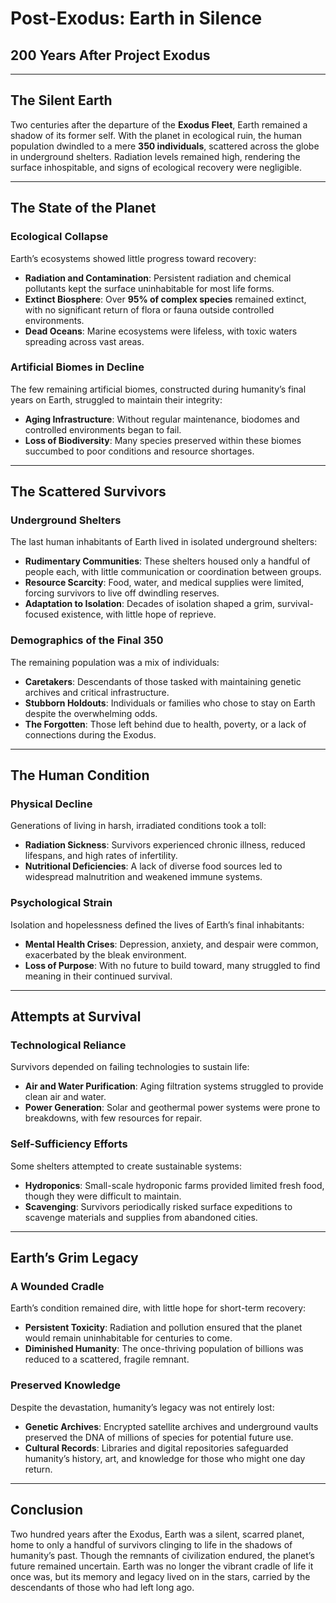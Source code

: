 # Post-Exodus: Earth in Silence  

## **200 Years After Project Exodus**  

---

## **The Silent Earth**  

Two centuries after the departure of the **Exodus Fleet**, Earth remained a shadow of its former self. With the planet in ecological ruin, the human population dwindled to a mere **350 individuals**, scattered across the globe in underground shelters. Radiation levels remained high, rendering the surface inhospitable, and signs of ecological recovery were negligible.  

---

## **The State of the Planet**  

### **Ecological Collapse**  
Earth’s ecosystems showed little progress toward recovery:  
- **Radiation and Contamination**: Persistent radiation and chemical pollutants kept the surface uninhabitable for most life forms.  
- **Extinct Biosphere**: Over **95% of complex species** remained extinct, with no significant return of flora or fauna outside controlled environments.  
- **Dead Oceans**: Marine ecosystems were lifeless, with toxic waters spreading across vast areas.  

### **Artificial Biomes in Decline**  
The few remaining artificial biomes, constructed during humanity’s final years on Earth, struggled to maintain their integrity:  
- **Aging Infrastructure**: Without regular maintenance, biodomes and controlled environments began to fail.  
- **Loss of Biodiversity**: Many species preserved within these biomes succumbed to poor conditions and resource shortages.  

---

## **The Scattered Survivors**  

### **Underground Shelters**  
The last human inhabitants of Earth lived in isolated underground shelters:  
- **Rudimentary Communities**: These shelters housed only a handful of people each, with little communication or coordination between groups.  
- **Resource Scarcity**: Food, water, and medical supplies were limited, forcing survivors to live off dwindling reserves.  
- **Adaptation to Isolation**: Decades of isolation shaped a grim, survival-focused existence, with little hope of reprieve.  

### **Demographics of the Final 350**  
The remaining population was a mix of individuals:  
- **Caretakers**: Descendants of those tasked with maintaining genetic archives and critical infrastructure.  
- **Stubborn Holdouts**: Individuals or families who chose to stay on Earth despite the overwhelming odds.  
- **The Forgotten**: Those left behind due to health, poverty, or a lack of connections during the Exodus.  

---

## **The Human Condition**  

### **Physical Decline**  
Generations of living in harsh, irradiated conditions took a toll:  
- **Radiation Sickness**: Survivors experienced chronic illness, reduced lifespans, and high rates of infertility.  
- **Nutritional Deficiencies**: A lack of diverse food sources led to widespread malnutrition and weakened immune systems.  

### **Psychological Strain**  
Isolation and hopelessness defined the lives of Earth’s final inhabitants:  
- **Mental Health Crises**: Depression, anxiety, and despair were common, exacerbated by the bleak environment.  
- **Loss of Purpose**: With no future to build toward, many struggled to find meaning in their continued survival.  

---

## **Attempts at Survival**  

### **Technological Reliance**  
Survivors depended on failing technologies to sustain life:  
- **Air and Water Purification**: Aging filtration systems struggled to provide clean air and water.  
- **Power Generation**: Solar and geothermal power systems were prone to breakdowns, with few resources for repair.  

### **Self-Sufficiency Efforts**  
Some shelters attempted to create sustainable systems:  
- **Hydroponics**: Small-scale hydroponic farms provided limited fresh food, though they were difficult to maintain.  
- **Scavenging**: Survivors periodically risked surface expeditions to scavenge materials and supplies from abandoned cities.  

---

## **Earth’s Grim Legacy**  

### **A Wounded Cradle**  
Earth’s condition remained dire, with little hope for short-term recovery:  
- **Persistent Toxicity**: Radiation and pollution ensured that the planet would remain uninhabitable for centuries to come.  
- **Diminished Humanity**: The once-thriving population of billions was reduced to a scattered, fragile remnant.  

### **Preserved Knowledge**  
Despite the devastation, humanity’s legacy was not entirely lost:  
- **Genetic Archives**: Encrypted satellite archives and underground vaults preserved the DNA of millions of species for potential future use.  
- **Cultural Records**: Libraries and digital repositories safeguarded humanity’s history, art, and knowledge for those who might one day return.  

---

## **Conclusion**  

Two hundred years after the Exodus, Earth was a silent, scarred planet, home to only a handful of survivors clinging to life in the shadows of humanity’s past. Though the remnants of civilization endured, the planet’s future remained uncertain. Earth was no longer the vibrant cradle of life it once was, but its memory and legacy lived on in the stars, carried by the descendants of those who had left long ago.
